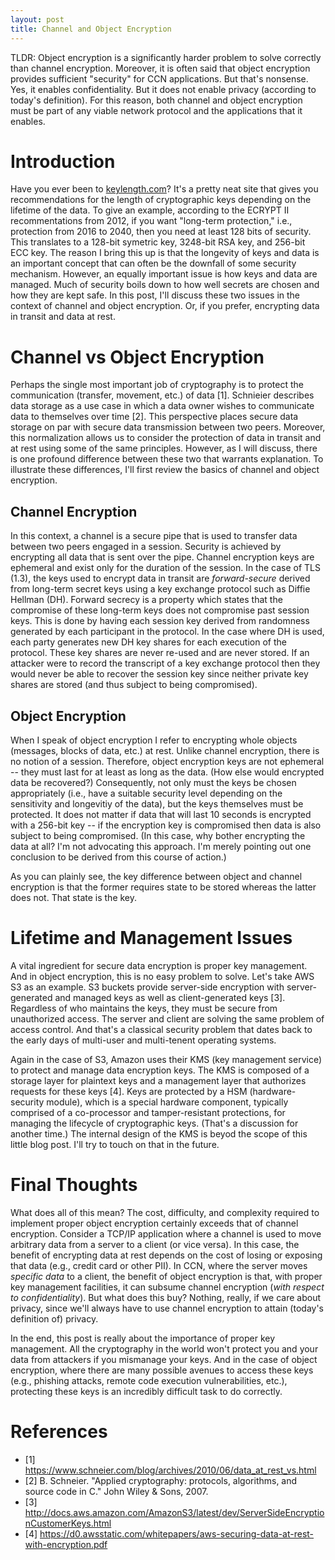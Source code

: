 ```yaml
---
layout: post
title: Channel and Object Encryption
---
```


TLDR: Object encryption is a significantly harder problem to solve correctly than
channel encryption. Moreover, it is often said that object encryption provides sufficient
"security" for CCN applications. But that's nonsense. Yes, it enables confidentiality.
But it does not enable privacy (according to today's definition). For this reason,
both channel and object encryption must be part of any viable network protocol
and the applications that it enables.

# Introduction

Have you ever been to [keylength.com](http://www.keylength.com/)? It's a pretty neat site that
gives you recommendations for the length of cryptographic keys depending on the lifetime
of the data. To give an example, according to the ECRYPT II recommentations from 2012, 
if you want "long-term protection," i.e., protection from 2016 to 2040, then you need 
at least 128 bits of security. This translates to a 128-bit symetric key, 3248-bit RSA key, 
and 256-bit ECC key. The reason I bring this up is that the longevity of keys and data
is an important concept that can often be the downfall of some security mechanism. However,
an equally important issue is how keys and data are managed. Much of security boils down to 
how well secrets are chosen and how they are kept safe. In this post, I'll discuss these two issues
in the context of channel and object encryption. Or, if you prefer, encrypting data in
transit and data at rest.

# Channel vs Object Encryption
Perhaps the single most important job of cryptography is to protect the communication (transfer,
movement, etc.) of data [1]. Schnieier describes data storage as a use case in which a data owner 
wishes to communicate data to themselves over time [2]. This perspective places secure data storage
on par with secure data transmission between two peers. Moreover, this normalization allows 
us to consider the protection of data in transit and at rest using some of the same principles.
However, as I will discuss, there is one profound difference between these two that warrants
explanation. To illustrate these differences, I'll first review the basics of channel and 
object encryption.

## Channel Encryption

In this context, a channel is a secure pipe that is used to transfer data between two peers engaged in 
a session. Security is achieved by encrypting all data that is sent over the pipe. Channel
encryption keys are ephemeral and exist only for the duration of the session. In the case
of TLS (1.3), the keys used to encrypt data in transit are *forward-secure* derived from long-term 
secret keys using a key exchange protocol such as Diffie Hellman (DH). Forward secrecy is a property
which states that the compromise of these long-term keys does not compromise past session keys. 
This is done by having each session key derived from randomness generated by each participant
in the protocol. In the case where DH is used, each party generates new DH key shares
for each execution of the protocol. These key shares are never re-used and are never stored. 
If an attacker were to record the transcript of a key exchange protocol then they would never 
be able to recover the session key since neither private key shares are stored (and thus subject 
to being compromised). 

## Object Encryption

When I speak of object encryption I refer to encrypting whole objects (messages, blocks of data, etc.) at 
rest. Unlike channel encryption, there is no notion of a session. Therefore, object encryption keys are 
not ephemeral -- they must last for at least as long as the data. (How else would encrypted data be recovered?) 
Consequently, not only must the keys be chosen appropriately (i.e., have a suitable security level
depending on the sensitivity and longevitiy of the data), but the keys themselves must be protected.
It does not matter if data that will last 10 seconds is encrypted with a 256-bit key --
if the encryption key is compromised then data is also subject to being compromised. (In this case,
why bother encrypting the data at all? I'm not advocating this approach. I'm merely 
pointing out one conclusion to be derived from this course of action.)

As you can plainly see, the key difference between object and channel encryption is that the former
requires state to be stored whereas the latter does not. That state is the key.

# Lifetime and Management Issues

A vital ingredient for secure data encryption is proper key management. And in object 
encryption, this is no easy problem to solve. Let's take AWS S3 as an
example. S3 buckets provide server-side encryption with server-generated and
managed keys as well as client-generated keys [3]. Regardless of who maintains the keys,
they must be secure from unauthorized access. The server and client are solving
the same problem of access control. And that's a classical security problem that dates
back to the early days of multi-user and multi-tenent operating systems.

Again in the case of S3, Amazon uses their KMS (key management service) to protect and manage 
data encryption keys. The KMS is composed of a storage layer for plaintext keys and a management layer that
authorizes requests for these keys [4]. Keys are protected by a HSM (hardware-security module),
which is a special hardware component, typically comprised of a co-processor and tamper-resistant 
protections, for managing the lifecycle of cryptographic keys. (That's a discussion for another time.)
The internal design of the KMS is beyod the scope of this little blog post. I'll
try to touch on that in the future.

# Final Thoughts

What does all of this mean? The cost, difficulty, and complexity required to implement proper
object encryption certainly exceeds that of channel encryption. Consider a TCP/IP application where a
channel is used to move arbitrary data from a server to a client (or vice versa). In this case, the benefit
of encrypting data at rest depends on the cost of losing or exposing that data (e.g., credit card or other PII).
In CCN, where the server moves *specific data* to a client, the benefit of object encryption is 
that, with proper key management facilities, it can subsume channel encryption (*with respect to
confidentiality*). But what does this buy? Nothing, really, if we care about privacy,
since we'll always have to use channel encryption to attain (today's definition of) privacy.

In the end, this post is really about the importance of proper key management. All the cryptography
in the world won't protect you and your data from attackers if you mismanage your keys. And
in the case of object encryption, where there are many possible avenues to access these
keys (e.g., phishing attacks, remote code execution vulnerabilities, etc.), protecting these
keys is an incredibly difficult task to do correctly.

# References

- [1] https://www.schneier.com/blog/archives/2010/06/data_at_rest_vs.html
- [2] B. Schneier. "Applied cryptography: protocols, algorithms, and source code in C." John Wiley & Sons, 2007.
- [3] http://docs.aws.amazon.com/AmazonS3/latest/dev/ServerSideEncryptionCustomerKeys.html
- [4] https://d0.awsstatic.com/whitepapers/aws-securing-data-at-rest-with-encryption.pdf

